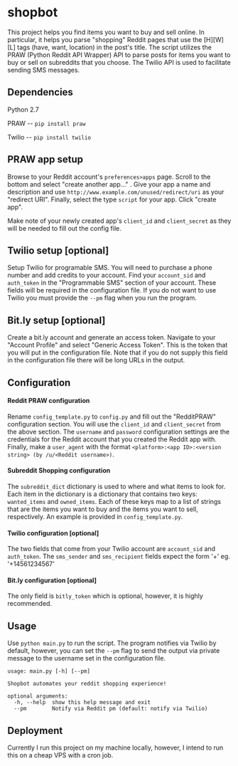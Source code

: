 # shopbot

This project helps you find items you want to buy and sell online. In particular, it helps you parse "shopping" Reddit pages that use the [H][W][L] tags (have, want, location) in the post's title. The script utilizes the PRAW (Python Reddit API Wrapper) API to parse posts for items you want to buy or sell on subreddits that you choose. The Twilio API is used to facilitate sending SMS messages.

## Dependencies 
Python 2.7

PRAW -- `pip install praw`

Twilio -- `pip install twilio`

## PRAW app setup
Browse to your Reddit account's `preferences>apps` page. Scroll to the bottom and select "create another app..." .  Give your app a name and description and use `http://www.example.com/unused/redirect/uri` as your "redirect URI". Finally, select the type `script` for your app. Click "create app".

Make note of your newly created app's `client_id` and `client_secret` as they will be needed to fill out the config file. 

## Twilio setup [optional]
Setup Twilio for programable SMS. You will need to purchase a phone number and add credits to your account. Find your `account_sid` and `auth_token` in the "Programmable SMS" section of your account. These fields will be required in the configuration file. If you do not want to use Twilio you must provide the `--pm` flag when you run the program. 

## Bit.ly setup [optional]
Create a bit.ly account and generate an access token. Navigate to your "Account Profile" and select "Generic Access Token". This is the token that you will put in the configuration file. Note that if you do not supply this field in the configuration file there will be long URLs in the output. 

## Configuration
#### Reddit PRAW configuration
Rename `config_template.py` to `config.py` and fill out the "RedditPRAW" configuration section. You will use the `client_id` and `client_secret` from the above section. The `username` and `password` configuration settings are the credentials for the Reddit account that you created the Reddit app with. Finally, make a `user_agent` with the format ``<platform>:<app ID>:<version string> (by /u/<Reddit username>)``. 

#### Subreddit Shopping configuration
The `subreddit_dict` dictionary is used to where and what items to look for. Each item in the dictionary is a dictionary that contains two keys: `wanted_items` and `owned_items`. Each of these keys map to a list of strings that are the items you want to buy and the items you want to sell, respectively.  An example is provided in `config_template.py`. 

#### Twilio configuration [optional]
The two fields that come from your Twilio account are `account_sid` and `auth_token`. The `sms_sender` and `sms_recipient` fields expect the form '+<country code><area code><phone number>' eg. '+14561234567'

#### Bit.ly configuration [optional]
The only field is `bitly_token` which is optional, however, it is highly recommended. 

## Usage
Use `python main.py` to run the script. The program notifies via Twilio by default, however, you can set the `--pm` flag to send the output via private message to the username set in the configuration file.
```
usage: main.py [-h] [--pm]

Shopbot automates your reddit shopping experience!

optional arguments:
  -h, --help  show this help message and exit
  --pm        Notify via Reddit pm (default: notify via Twilio)
```

## Deployment
Currently I run this project on my machine locally, however, I intend to run this on a cheap VPS with a cron job. 

